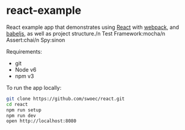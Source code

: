 # react-example

React example app that demonstrates using [React] with [webpack], and [babeljs], as well as project structure./n
Test Framework:mocha/n
Assert:chai/n
Spy:sinon

Requirements:
- git
- Node v6
- npm v3

To run the app locally:

```bash
git clone https://github.com/swoec/react.git
cd react
npm run setup
npm run dev
open http://localhost:8080
```

[React]: http://facebook.github.io/react/
[webpack]: http://webpack.github.io/
[babeljs]: https://babeljs.io/
